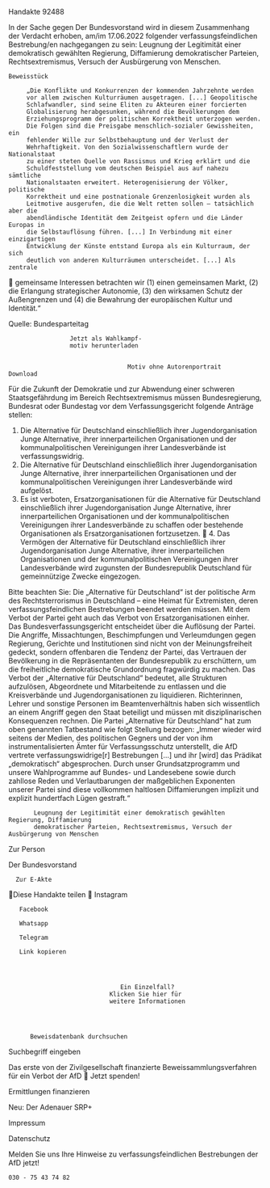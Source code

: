 Handakte 92488

In der Sache gegen Der Bundesvorstand wird in diesem Zusammenhang der
Verdacht erhoben, am/im 17.06.2022 folgender verfassungsfeindlichen
Bestrebung/en nachgegangen zu sein: Leugnung der Legitimität einer
demokratisch gewählten Regierung, Diffamierung demokratischer Parteien,
Rechtsextremismus, Versuch der Ausbürgerung von Menschen.




    Beweisstück

         „Die Konflikte und Konkurrenzen der kommenden Jahrzehnte werden
         vor allem zwischen Kulturräumen ausgetragen. [...] Geopolitische
         Schlafwandler, sind seine Eliten zu Akteuren einer forcierten
         Globalisierung herabgesunken, während die Bevölkerungen dem
         Erziehungsprogramm der politischen Korrektheit unterzogen werden.
         Die Folgen sind die Preisgabe menschlich-sozialer Gewissheiten, ein
         fehlender Wille zur Selbstbehauptung und der Verlust der
         Wehrhaftigkeit. Von den Sozialwissenschaftlern wurde der Nationalstaat
         zu einer steten Quelle von Rassismus und Krieg erklärt und die
         Schuldfeststellung vom deutschen Beispiel aus auf nahezu sämtliche
         Nationalstaaten erweitert. Heterogenisierung der Völker, politische
         Korrektheit und eine postnationale Grenzenlosigkeit wurden als
         Leitmotive ausgerufen, die die Welt retten sollen – tatsächlich aber die
         abendländische Identität dem Zeitgeist opfern und die Länder Europas in
         die Selbstauflösung führen. [...] In Verbindung mit einer einzigartigen
         Entwicklung der Künste entstand Europa als ein Kulturraum, der sich
         deutlich von anderen Kulturräumen unterscheidet. [...] Als zentrale
            gemeinsame Interessen betrachten wir (1) einen gemeinsamen Markt, (2)
            die Erlangung strategischer Autonomie, (3) den wirksamen Schutz der
            Außengrenzen und (4) die Bewahrung der europäischen Kultur und
            Identität.“



Quelle:
Bundesparteitag




                     Jetzt als Wahlkampf-
                     motiv herunterladen


                                     Motiv ohne Autorenportrait        Download




Für die Zukunft der Demokratie und zur Abwendung einer schweren
Staatsgefährdung im Bereich Rechtsextremismus müssen Bundesregierung,
Bundesrat oder Bundestag vor dem Verfassungsgericht folgende Anträge stellen:


   1. Die Alternative für Deutschland einschließlich ihrer Jugendorganisation
      Junge Alternative, ihrer innerparteilichen Organisationen und der
      kommunalpolitischen Vereinigungen ihrer Landesverbände ist
      verfassungswidrig.
   2. Die Alternative für Deutschland einschließlich ihrer Jugendorganisation
      Junge Alternative, ihrer innerparteilichen Organisationen und der
      kommunalpolitischen Vereinigungen ihrer Landesverbände wird aufgelöst.
   3. Es ist verboten, Ersatzorganisationen für die Alternative für Deutschland
      einschließlich ihrer Jugendorganisation Junge Alternative, ihrer
      innerparteilichen Organisationen und der kommunalpolitischen
      Vereinigungen ihrer Landesverbände zu schaffen oder bestehende
      Organisationen als Ersatzorganisationen fortzusetzen.
   4. Das Vermögen der Alternative für Deutschland einschließlich ihrer
      Jugendorganisation Junge Alternative, ihrer innerparteilichen Organisationen
      und der kommunalpolitischen Vereinigungen ihrer Landesverbände wird
      zugunsten der Bundesrepublik Deutschland für gemeinnützige Zwecke
      eingezogen.



Bitte beachten Sie: Die „Alternative für Deutschland“ ist der politische Arm des Rechtsterrorismus in
Deutschland – eine Heimat für Extremisten, deren verfassungsfeindlichen Bestrebungen beendet
werden müssen. Mit dem Verbot der Partei geht auch das Verbot von Ersatzorganisationen einher. Das
Bundesverfassungsgericht entscheidet über die Auflösung der Partei. Die Angriffe, Missachtungen,
Beschimpfungen und Verleumdungen gegen Regierung, Gerichte und Institutionen sind nicht von der
Meinungsfreiheit gedeckt, sondern offenbaren die Tendenz der Partei, das Vertrauen der Bevölkerung
in die Repräsentanten der Bundesrepublik zu erschüttern, um die freiheitliche demokratische
Grundordnung fragwürdig zu machen. Das Verbot der „Alternative für Deutschland“ bedeutet, alle
Strukturen aufzulösen, Abgeordnete und Mitarbeitende zu entlassen und die Kreisverbände und
Jugendorganisationen zu liquidieren. Richterinnen, Lehrer und sonstige Personen im
Beamtenverhältnis haben sich wissentlich an einem Angriff gegen den Staat beteiligt und müssen mit
disziplinarischen Konsequenzen rechnen.
Die Partei „Alternative für Deutschland“ hat zum oben genannten Tatbestand wie folgt Stellung
bezogen: „Immer wieder wird seitens der Medien, des politischen Gegners und der von ihm
instrumentalisierten Ämter für Verfassungsschutz unterstellt, die AfD vertrete verfassungswidrige[r]
Bestrebungen […] und ihr [wird] das Prädikat „demokratisch“ abgesprochen. Durch unser
Grundsatzprogramm und unsere Wahlprogramme auf Bundes- und Landesebene sowie durch zahllose
Reden und Verlautbarungen der maßgeblichen Exponenten unserer Partei sind diese vollkommen
haltlosen Diffamierungen implizit und explizit hundertfach Lügen gestraft.“




           Leugnung der Legitimität einer demokratisch gewählten Regierung, Diffamierung
           demokratischer Parteien, Rechtsextremismus, Versuch der Ausbürgerung von Menschen




   Zur Person


   Der Bundesvorstand

      Zur E-Akte
Diese Handakte teilen
       Instagram

       Facebook

       Whatsapp

       Telegram

       Link kopieren




                                   Ein Einzelfall?
                                Klicken Sie hier für
                                weitere Informationen




          Beweisdatenbank durchsuchen

Suchbegriff eingeben

Das erste von der Zivilgesellschaft finanzierte
 Beweissammlungsverfahren für ein Verbot
                   der AfD
                Jetzt spenden!


Ermittlungen finanzieren

Neu: Der Adenauer SRP+

Impressum

Datenschutz




Melden Sie uns Ihre Hinweise zu verfassungsfeindlichen Bestrebungen der AfD
jetzt!

    030 - 75 43 74 82
